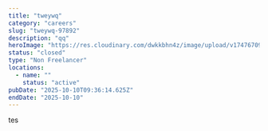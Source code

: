 ```yaml
---
title: "tweywq"
category: "careers"
slug: "tweywq-97892"
description: "qq"
heroImage: "https://res.cloudinary.com/dwkkbhn4z/image/upload/v1747670954/uploads/zy70ljky7xa0stxbcslw.png"
status: "closed"
type: "Non Freelancer"
locations:
  - name: ""
    status: "active"
pubDate: "2025-10-10T09:36:14.625Z"
endDate: "2025-10-10"
---
```


tes